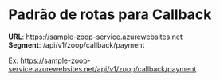 # Padrão de rotas para Callback

**URL**: https://sample-zoop-service.azurewebsites.net \
**Segment**: /api/v1/zoop/callback/payment

Ex: https://sample-zoop-service.azurewebsites.net/api/v1/zoop/callback/payment